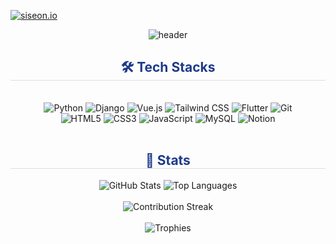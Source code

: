 
[![siseon.io](https://img.shields.io/badge/siseon.io-000000?style=for-the-badge&logo=github&logoColor=white)](https://github.com/siseon-io/siseon)

<div align="center">
  <img src="https://capsule-render.vercel.app/api?type=waving&height=180&text=Youtak2's%20GitHub&animation=fadeIn&fontColor=FFFFFF&fontSize=50&color=gradient" alt="header"/>
</div>

<div align="center">
  <h2 style="border-bottom: 1px solid #d8dee4; color: #1E3A8A;">🛠️ Tech Stacks</h2>
  <br/>
  <img src="https://img.shields.io/badge/Python-3776AB?style=for-the-badge&logo=Python&logoColor=white" alt="Python"/>
  <img src="https://img.shields.io/badge/Django-092E20?style=for-the-badge&logo=Django&logoColor=white" alt="Django"/>
  <img src="https://img.shields.io/badge/Vue.js-4FC08D?style=for-the-badge&logo=Vue.js&logoColor=white" alt="Vue.js"/>
  <img src="https://img.shields.io/badge/Tailwind%20CSS-06B6D4?style=for-the-badge&logo=TailwindCSS&logoColor=white" alt="Tailwind CSS"/>
  <img src="https://img.shields.io/badge/Flutter-02569B?style=for-the-badge&logo=Flutter&logoColor=white" alt="Flutter"/>
  <img src="https://img.shields.io/badge/Git-F05032?style=for-the-badge&logo=Git&logoColor=white" alt="Git"/>
  <br/>
  <img src="https://img.shields.io/badge/HTML5-E34F26?style=for-the-badge&logo=HTML5&logoColor=white" alt="HTML5"/>
  <img src="https://img.shields.io/badge/CSS3-1572B6?style=for-the-badge&logo=CSS3&logoColor=white" alt="CSS3"/>
  <img src="https://img.shields.io/badge/JavaScript-F7DF1E?style=for-the-badge&logo=JavaScript&logoColor=000000" alt="JavaScript"/>
  <img src="https://img.shields.io/badge/MySQL-4479A1?style=for-the-badge&logo=MySQL&logoColor=white" alt="MySQL"/>
  <img src="https://img.shields.io/badge/Notion-000000?style=for-the-badge&logo=Notion&logoColor=white" alt="Notion"/>
</div>

<br/>

<div align="center">
  <h2 style="border-bottom: 1px solid #d8dee4; color: #1E3A8A;">🏅 Stats</h2>
  <div>
    <img src="https://github-readme-stats.vercel.app/api?username=Youtak2&show_icons=true&rank_icon=github&theme=transparent&title_color=1E3A8A&text_color=334155&icon_color=3B82F6&ring_color=3B82F6" alt="GitHub Stats"/>
    <img src="https://github-readme-stats.vercel.app/api/top-langs/?username=Youtak2&layout=compact&theme=transparent&title_color=1E3A8A&text_color=334155" alt="Top Languages"/>
  </div>
  <br/>
  <img src="https://streak-stats.demolab.com?user=Youtak2&theme=transparent&hide_border=true&ring=3B82F6&fire=EF4444&currStreakLabel=3B82F6" alt="Contribution Streak"/>
  <br/><br/>
  <img src="https://github-profile-trophy.vercel.app/?username=Youtak2&theme=flat&no-frame=true&row=1&column=6" alt="Trophies"/>
</div>
